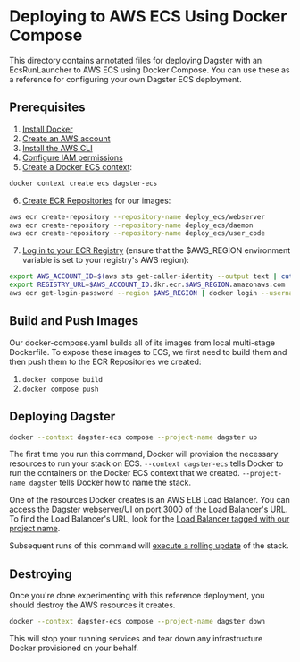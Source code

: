 # Deploying to AWS ECS Using Docker Compose

This directory contains annotated files for deploying Dagster with an EcsRunLauncher to AWS ECS using Docker Compose. You can use these as a reference for configuring your own Dagster ECS deployment.

## Prerequisites

1. [Install Docker](https://docs.docker.com/cloud/ecs-integration/#prerequisites)
2. [Create an AWS account](https://aws.amazon.com/premiumsupport/knowledge-center/create-and-activate-aws-account/)
3. [Install the AWS CLI](https://docs.aws.amazon.com/cli/latest/userguide/cli-chap-install.html)
4. [Configure IAM permissions](https://docs.docker.com/cloud/ecs-integration/#requirements)
5. [Create a Docker ECS context](https://docs.docker.com/cloud/ecs-integration/#create-aws-context):
  ```sh
  docker context create ecs dagster-ecs
  ```
6. [Create ECR Repositories](https://docs.aws.amazon.com/cli/latest/reference/ecr/create-repository.html) for our images:
  ```sh
  aws ecr create-repository --repository-name deploy_ecs/webserver
  aws ecr create-repository --repository-name deploy_ecs/daemon
  aws ecr create-repository --repository-name deploy_ecs/user_code
  ```
7. [Log in to your ECR Registry](https://docs.aws.amazon.com/AmazonECR/latest/userguide/getting-started-cli.html) (ensure that the $AWS_REGION environment variable is set to your registry's AWS region):
  ```sh
  export AWS_ACCOUNT_ID=$(aws sts get-caller-identity --output text | cut -f1)
  export REGISTRY_URL=$AWS_ACCOUNT_ID.dkr.ecr.$AWS_REGION.amazonaws.com
  aws ecr get-login-password --region $AWS_REGION | docker login --username AWS --password-stdin $REGISTRY_URL
  ```

## Build and Push Images

Our docker-compose.yaml builds all of its images from local multi-stage Dockerfile. To expose these images to ECS, we first need to build them and then push them to the ECR Repositories we created:

1. `docker compose build`
2. `docker compose push`

## Deploying Dagster

```sh
docker --context dagster-ecs compose --project-name dagster up
```

The first time you run this command, Docker will provision the necessary resources to run your stack on ECS. `--context dagster-ecs` tells Docker to run the containers on the Docker ECS context that we created. `--project-name dagster` tells Docker how to name the stack.

One of the resources Docker creates is an AWS ELB Load Balancer. You can access the Dagster webserver/UI on port 3000 of the Load Balancer's URL. To find the Load Balancer's URL, look for the [Load Balancer tagged with our project name](https://console.aws.amazon.com/ec2/v2/home#LoadBalancers:tag:com.docker.compose.project=dagster-ecs).

Subsequent runs of this command will [execute a rolling update](https://docs.docker.com/cloud/ecs-integration/#rolling-update) of the stack.

## Destroying

Once you're done experimenting with this reference deployment, you should destroy the AWS resources it creates.

```sh
docker --context dagster-ecs compose --project-name dagster down
```

This will stop your running services and tear down any infrastructure Docker provisioned on your behalf.
